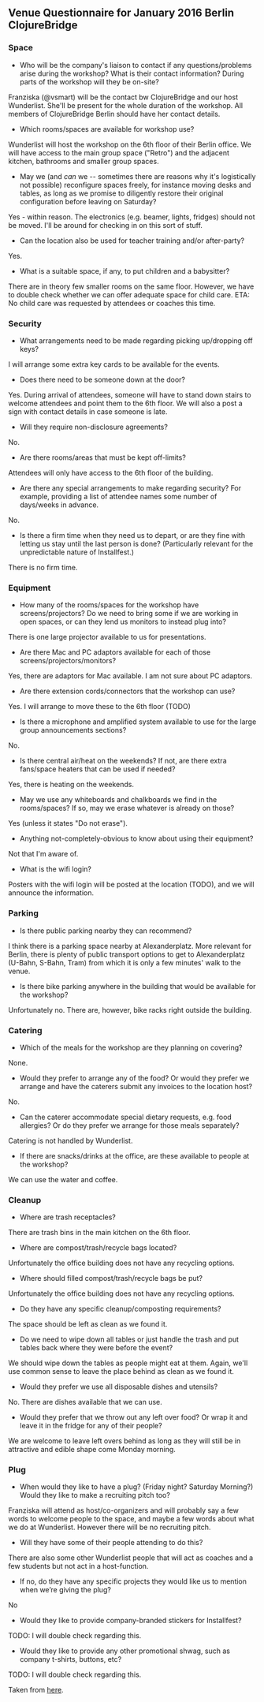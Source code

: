 ## Venue Questionnaire for January 2016 Berlin ClojureBridge

### Space

* Who will be the company's liaison to contact if any questions/problems arise during the workshop?  What is their contact information?  During parts of the workshop will they be on-site?

Franziska (@vsmart) will be the contact bw ClojureBridge and our host Wunderlist. She'll be present for the whole duration of the workshop. All members of ClojureBridge Berlin should have her contact details.

* Which rooms/spaces are available for workshop use?

Wunderlist will host the workshop on the 6th floor of their Berlin office. We will have access to the main group space ("Retro") and the adjacent kitchen, bathrooms and smaller group spaces.

* May we (and _can_ we -- sometimes there are reasons why it's logistically not possible) reconfigure spaces freely, for instance moving desks and tables, as long as we promise to diligently restore their original configuration before leaving on Saturday?

Yes - within reason. The electronics (e.g. beamer, lights, fridges) should not be moved. I'll be around for checking in on this sort of stuff.

* Can the location also be used for teacher training and/or after-party?

Yes.

* What is a suitable space, if any, to put children and a babysitter?

There are in theory few smaller rooms on the same floor. However, we have to double check whether we can offer adequate space for child care.
ETA: No child care was requested by attendees or coaches this time.

### Security

* What arrangements need to be made regarding picking up/dropping off keys?

I will arrange some extra key cards to be available for the events.

* Does there need to be someone down at the door?

Yes. During arrival of attendees, someone will have to stand down stairs to welcome attendees and point them to the 6th floor. We will also a post a sign with contact details in case someone is late.

* Will they require non-disclosure agreements?

No.

* Are there rooms/areas that must be kept off-limits?

Attendees will only have access to the 6th floor of the building.

* Are there any special arrangements to make regarding security?  For example, providing a list of attendee names some number of days/weeks in advance.

No.

* Is there a firm time when they need us to depart, or are they fine with letting us stay until the last person is done? (Particularly relevant for the unpredictable nature of Installfest.)

There is no firm time.

### Equipment

* How many of the rooms/spaces for the workshop have screens/projectors?  Do we need to bring some if we are working in open spaces, or can they lend us monitors to instead plug into?

There is one large projector available to us for presentations.

* Are there Mac and PC adaptors available for each of those screens/projectors/monitors?

Yes, there are adaptors for Mac available. I am not sure about PC adaptors.

* Are there extension cords/connectors that the workshop can use?

Yes. I will arrange to move these to the 6th floor (TODO)

* Is there a microphone and amplified system available to use for the large group announcements sections?

No.

* Is there central air/heat on the weekends? If not, are there extra fans/space heaters that can be used if needed?

Yes, there is heating on the weekends.

* May we use any whiteboards and chalkboards we find in the rooms/spaces?  If so, may we erase whatever is already on those?

Yes (unless it states "Do not erase").

* Anything not-completely-obvious to know about using their equipment?

Not that I'm aware of.

* What is the wifi login?

Posters with the wifi login will be posted at the location (TODO), and we will announce the information.

### Parking

* Is there public parking nearby they can recommend?

I think there is a parking space nearby at Alexanderplatz. More relevant for Berlin, there is plenty of public transport options to get to Alexanderplatz (U-Bahn, S-Bahn, Tram) from which it is only a few minutes' walk to the venue.

* Is there bike parking anywhere in the building that would be available for the workshop?

Unfortunately no. There are, however, bike racks right outside the building.

### Catering

* Which of the meals for the workshop are they planning on covering?

None.

* Would they prefer to arrange any of the food?  Or would they prefer we arrange and have the caterers submit any invoices to the location host?

No.

* Can the caterer accommodate special dietary requests, e.g. food allergies?  Or do they prefer we arrange for those meals separately?

Catering is not handled by Wunderlist.

* If there are snacks/drinks at the office, are these available to people at the workshop?

We can use the water and coffee.

### Cleanup

* Where are trash receptacles?

There are trash bins in the main kitchen on the 6th floor.

* Where are compost/trash/recycle bags located?

Unfortunately the office building does not have any recycling options.

* Where should filled compost/trash/recycle bags be put?

Unfortunately the office building does not have any recycling options.

* Do they have any specific cleanup/composting requirements?

The space should be left as clean as we found it.

* Do we need to wipe down all tables or just handle the trash and put tables back where they were before the event?

We should wipe down the tables as people might eat at them. Again, we'll use common sense to leave the place behind as clean as we found it.

* Would they prefer we use all disposable dishes and utensils?

No. There are dishes available that we can use.

* Would they prefer that we throw out any left over food?  Or wrap it and leave it in the fridge for any of their people?

We are welcome to leave left overs behind as long as they will still be in attractive and edible shape come Monday morning.

### Plug
* When would they like to have a plug?  (Friday night?  Saturday Morning?)  Would they like to make a recruiting pitch too?

Franziska will attend as host/co-organizers and will probably say a few words to welcome people to the space, and maybe a few words about what we do at Wunderlist. However there will be no recruiting pitch.

* Will they have some of their people attending to do this?

 There are also some other Wunderlist people that will act as coaches and a few students but not act in a host-function.

* If no, do they have any specific projects they would like us to mention when we’re giving the plug?

No

* Would they like to provide company-branded stickers for Installfest?

TODO: I will double check regarding this.

* Would they like to provide any other promotional shwag, such as company t-shirts, buttons, etc?

TODO: I will double check regarding this.

Taken from [here](https://github.com/ClojureBridge/organizing/blob/master/Hosting-venue-questions.md).
